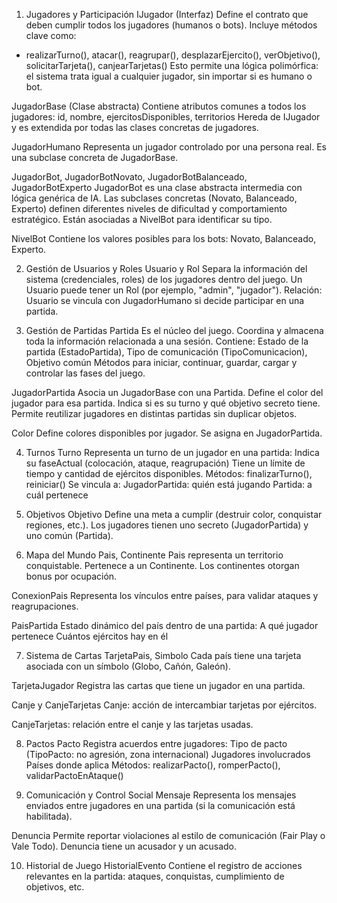 1. Jugadores y Participación
IJugador (Interfaz)
Define el contrato que deben cumplir todos los jugadores (humanos o bots). Incluye métodos clave como:
- realizarTurno(), atacar(), reagrupar(), desplazarEjercito(), verObjetivo(), solicitarTarjeta(), canjearTarjetas()
Esto permite una lógica polimórfica: el sistema trata igual a cualquier jugador, sin importar si es humano o bot.

JugadorBase (Clase abstracta)
Contiene atributos comunes a todos los jugadores:
id, nombre, ejercitosDisponibles, territorios
Hereda de IJugador y es extendida por todas las clases concretas de jugadores.

JugadorHumano
Representa un jugador controlado por una persona real. Es una subclase concreta de JugadorBase.

JugadorBot, JugadorBotNovato, JugadorBotBalanceado, JugadorBotExperto
JugadorBot es una clase abstracta intermedia con lógica genérica de IA.
Las subclases concretas (Novato, Balanceado, Experto) definen diferentes niveles de dificultad y comportamiento estratégico.
Están asociadas a NivelBot para identificar su tipo.

NivelBot
Contiene los valores posibles para los bots: Novato, Balanceado, Experto.

2. Gestión de Usuarios y Roles
Usuario y Rol
Separa la información del sistema (credenciales, roles) de los jugadores dentro del juego.
Un Usuario puede tener un Rol (por ejemplo, "admin", "jugador").
Relación:
Usuario se vincula con JugadorHumano si decide participar en una partida.

3. Gestión de Partidas
Partida
Es el núcleo del juego. Coordina y almacena toda la información relacionada a una sesión. Contiene:
Estado de la partida (EstadoPartida), Tipo de comunicación (TipoComunicacion), Objetivo común
Métodos para iniciar, continuar, guardar, cargar y controlar las fases del juego.

JugadorPartida
Asocia un JugadorBase con una Partida.
Define el color del jugador para esa partida.
Indica si es su turno y qué objetivo secreto tiene.
Permite reutilizar jugadores en distintas partidas sin duplicar objetos.

Color
Define colores disponibles por jugador. Se asigna en JugadorPartida.

4. Turnos
Turno
Representa un turno de un jugador en una partida:
Indica su faseActual (colocación, ataque, reagrupación)
Tiene un límite de tiempo y cantidad de ejércitos disponibles.
Métodos: finalizarTurno(), reiniciar()
Se vincula a:
JugadorPartida: quién está jugando
Partida: a cuál pertenece

5. Objetivos
Objetivo
Define una meta a cumplir (destruir color, conquistar regiones, etc.).
Los jugadores tienen uno secreto (JugadorPartida) y uno común (Partida).

6. Mapa del Mundo
Pais, Continente
Pais representa un territorio conquistable. Pertenece a un Continente.
Los continentes otorgan bonus por ocupación.

ConexionPais
Representa los vínculos entre países, para validar ataques y reagrupaciones.

PaisPartida
Estado dinámico del país dentro de una partida:
A qué jugador pertenece
Cuántos ejércitos hay en él

7. Sistema de Cartas
TarjetaPais, Simbolo
Cada país tiene una tarjeta asociada con un símbolo (Globo, Cañón, Galeón).

TarjetaJugador
Registra las cartas que tiene un jugador en una partida.

Canje y CanjeTarjetas
Canje: acción de intercambiar tarjetas por ejércitos.

CanjeTarjetas: relación entre el canje y las tarjetas usadas.

8. Pactos
Pacto
Registra acuerdos entre jugadores:
Tipo de pacto (TipoPacto: no agresión, zona internacional)
Jugadores involucrados
Países donde aplica
Métodos: realizarPacto(), romperPacto(), validarPactoEnAtaque()

9. Comunicación y Control Social
Mensaje
Representa los mensajes enviados entre jugadores en una partida (si la comunicación está habilitada).

Denuncia
Permite reportar violaciones al estilo de comunicación (Fair Play o Vale Todo).
Denuncia tiene un acusador y un acusado.

10. Historial de Juego
HistorialEvento
Contiene el registro de acciones relevantes en la partida: ataques, conquistas, cumplimiento de objetivos, etc.
